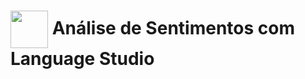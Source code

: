 <h1>
    <a href="https://www.dio.me/">
     <img align="center" width="60px" src="https://hermes.dio.me/lab_projects/badges/dc92e499-6ec6-4c82-af3f-00c40538ca80.png"></a>
    <span> 
Análise de Sentimentos com Language Studio </span>
</h1>
